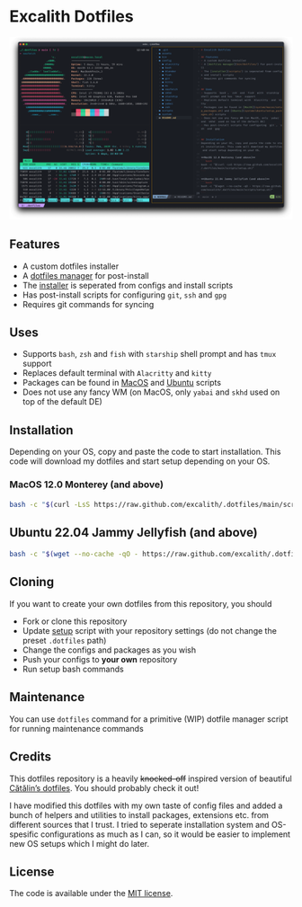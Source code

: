 # Excalith Dotfiles

![Dotfiles Terminal Screenshot](assets/screenshots/dotfiles.png)

## Features

- A custom dotfiles installer
- A [dotfiles manager](bin/dotfiles/) for post-install
- The [installer](scripts/) is seperated from configs and install scripts
- Has post-install scripts for configuring `git`, `ssh` and `gpg`
- Requires git commands for syncing

## Uses

- Supports `bash`, `zsh` and `fish` with `starship` shell prompt and has `tmux` support
- Replaces default terminal with `Alacritty` and `kitty`
- Packages can be found in [MacOS](system/macos/setup_packages.sh) and [Ubuntu](system/ubuntu/setup_packages.sh) scripts
- Does not use any fancy WM (on MacOS, only `yabai` and `skhd` used on top of the default DE)

## Installation

Depending on your OS, copy and paste the code to start installation. This code will download my dotfiles and start setup depending on your OS.

### MacOS 12.0 Monterey (and above)

```bash
bash -c "$(curl -LsS https://raw.github.com/excalith/.dotfiles/main/scripts/setup.sh)"
```

## Ubuntu 22.04 Jammy Jellyfish (and above)

```bash
bash -c "$(wget --no-cache -qO - https://raw.github.com/excalith/.dotfiles/main/scripts/setup.sh)"
```

## Cloning

If you want to create your own dotfiles from this repository, you should

- Fork or clone this repository
- Update [setup](scripts/setup.sh) script with your repository settings (do not change the preset `.dotfiles` path)
- Change the configs and packages as you wish
- Push your configs to **your own** repository
- Run setup bash commands

## Maintenance

You can use `dotfiles` command for a primitive (WIP) dotfile manager script for running maintenance commands

## Credits

This dotfiles repository is a heavily ~~knocked-off~~ inspired version of beautiful [Cătălin’s dotfiles](https://github.com/alrra/dotfiles). You should probably check it out!

I have modified this dotfiles with my own taste of config files and added a bunch of helpers and utilities to install packages, extensions etc. from different sources that I trust. I tried to seperate installation system and OS-spesific configurations as much as I can, so it would be easier to implement new OS setups which I might do later.

## License

The code is available under the [MIT license](license).
